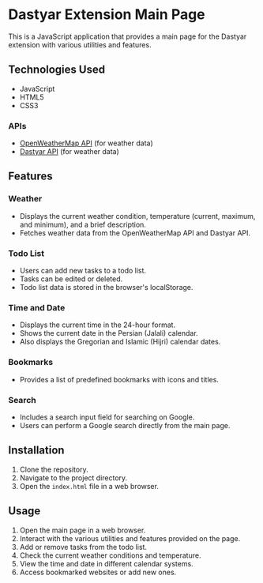 # Dastyar Extension Main Page

This is a JavaScript application that provides a main page for the Dastyar extension with various utilities and features.

## Technologies Used

- JavaScript
- HTML5
- CSS3

### APIs
- [OpenWeatherMap API](https://openweathermap.org/api) (for weather data)
- [Dastyar API](https://api.dastyar.io/express/weather) (for weather data)

## Features

### Weather
- Displays the current weather condition, temperature (current, maximum, and minimum), and a brief description.
- Fetches weather data from the OpenWeatherMap API and Dastyar API.

### Todo List
- Users can add new tasks to a todo list.
- Tasks can be edited or deleted.
- Todo list data is stored in the browser's localStorage.

### Time and Date
- Displays the current time in the 24-hour format.
- Shows the current date in the Persian (Jalali) calendar.
- Also displays the Gregorian and Islamic (Hijri) calendar dates.

### Bookmarks
- Provides a list of predefined bookmarks with icons and titles.

### Search
- Includes a search input field for searching on Google.
- Users can perform a Google search directly from the main page.

## Installation

1. Clone the repository.
2. Navigate to the project directory.
3. Open the `index.html` file in a web browser.

## Usage

1. Open the main page in a web browser.
2. Interact with the various utilities and features provided on the page.
3. Add or remove tasks from the todo list.
4. Check the current weather conditions and temperature.
5. View the time and date in different calendar systems.
6. Access bookmarked websites or add new ones.
